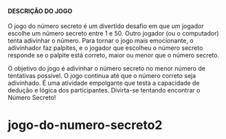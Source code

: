 #### DESCRIÇÃO DO JOGO 

O jogo do número secreto é um divertido desafio em que um jogador escolhe um número secreto entre 1 e 50. Outro jogador (ou o computador) tenta adivinhar o número. Para tornar o jogo mais emocionante, o adivinhador faz palpites, e o jogador que escolheu o número secreto responde se o palpite está correto, maior ou menor que o número secreto.

O objetivo do jogo é adivinhar o número secreto no menor número de tentativas possível. O jogo continua até que o número correto seja adivinhado. É uma atividade empolgante que testa a capacidade de dedução e lógica dos participantes. Divirta-se tentando encontrar o Número Secreto!

# jogo-do-numero-secreto2
